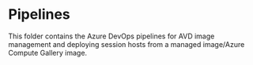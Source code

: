 # Pipelines

This folder contains the Azure DevOps pipelines for AVD image management and deploying session hosts from a managed image/Azure Compute Gallery image.
